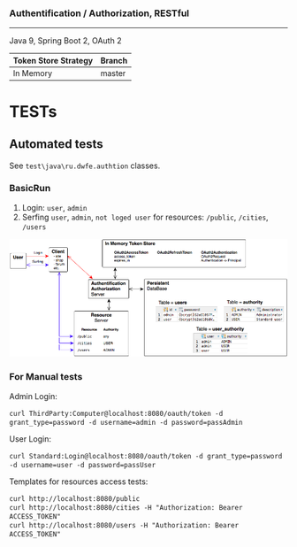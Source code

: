 ### Authentification / Authorization, RESTful
---
Java 9, Spring Boot 2, OAuth 2
<br>

| Token Store Strategy | Branch        |
|----------------------|---------------|
| In Memory            | master        |


# TESTs
## Automated tests
See `test\java\ru.dwfe.authtion` classes.
### BasicRun
1. Login: `user`, `admin`
2. Serfing `user`, `admin`, `not loged user` for resources: `/public`, `/cities`, `/users`

![Basic Run](./Authtion_BasicRun.png)

### For Manual tests
Admin Login:
```
curl ThirdParty:Computer@localhost:8080/oauth/token -d grant_type=password -d username=admin -d password=passAdmin
```

User Login:
```
curl Standard:Login@localhost:8080/oauth/token -d grant_type=password -d username=user -d password=passUser
```

Templates for resources access tests:
```
curl http://localhost:8080/public
curl http://localhost:8080/cities -H "Authorization: Bearer ACCESS_TOKEN"
curl http://localhost:8080/users -H "Authorization: Bearer ACCESS_TOKEN"
```
